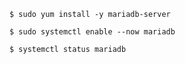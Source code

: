            

	$ sudo yum install -y mariadb-server

	$ sudo systemctl enable --now mariadb

	$ systemctl status mariadb